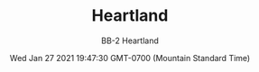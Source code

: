 ---
category: "wall-covering"
date: Wed Jan 27 2021 19:47:30 GMT-0700 (Mountain Standard Time)
description: "null"
designer: "Betsy Bannan"
href: "https://www.areaenvironments.com/betsy-bannan"
image_primary: "./img/BB+Heartland+Art+WEB.jpg"
image_secondary: "./img/BB+Heartland+Interior+WEB.jpg"
image_thumb: "./img/Betsy+Bannan.png"
manufacturer: "Area Environments"
slug: "/manufacturers/area-environments/wall-covering/heartland"
slug_destination: area-environments,
subtitle: "BB-2 Heartland"
tags:
  - "area-environments"
  - "wall-covering"
title: "Heartland"
---